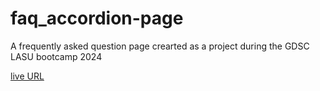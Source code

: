 # faq_accordion-page
A frequently asked question page crearted as a project during the GDSC LASU bootcamp 2024

[live URL](https://spencerjmk.github.io/faq_accordion-page/)
